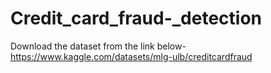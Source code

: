 # Credit_card_fraud-_detection

Download the dataset from the link below-
https://www.kaggle.com/datasets/mlg-ulb/creditcardfraud
